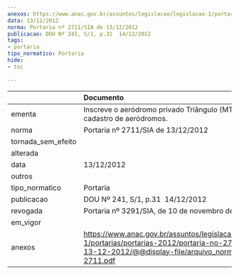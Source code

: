 ```yaml
---
anexos: https://www.anac.gov.br/assuntos/legislacao/legislacao-1/portarias/portarias-2012/portaria-no-2711-sia-de-13-12-2012/@@display-file/arquivo_norma/PA2012-2711.pdf
data: 13/12/2012
norma: Portaria nº 2711/SIA de 13/12/2012
publicacao: DOU Nº 241, S/1, p.31  14/12/2012
tags:
- portaria
tipo_normatico: Portaria
hide: 
- toc 
 
---
```


|                    | Documento                                                                                                                                                         |
|:-------------------|:------------------------------------------------------------------------------------------------------------------------------------------------------------------|
| ementa             | Inscreve o aeródromo privado Triângulo (MT) no cadastro de aeródromos.                                                                                            |
| norma              | Portaria nº 2711/SIA de 13/12/2012                                                                                                                                |
| tornada_sem_efeito |                                                                                                                                                                   |
| alterada           |                                                                                                                                                                   |
| data               | 13/12/2012                                                                                                                                                        |
| outros             |                                                                                                                                                                   |
| tipo_normatico     | Portaria                                                                                                                                                          |
| publicacao         | DOU Nº 241, S/1, p.31  14/12/2012                                                                                                                                 |
| revogada           | Portaria nº 3291/SIA, de 10 de novembro de 2016.                                                                                                                  |
| em_vigor           |                                                                                                                                                                   |
| anexos             | https://www.anac.gov.br/assuntos/legislacao/legislacao-1/portarias/portarias-2012/portaria-no-2711-sia-de-13-12-2012/@@display-file/arquivo_norma/PA2012-2711.pdf |
